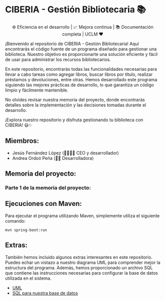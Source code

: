 # CIBERIA - Gestión Bibliotecaria 📚


<p align="center">
  ⚙️ Eficiencia en el desarrollo | 📈 Mejora continua |  📚 Documentación completa |  UCLM ❤️</p>

¡Bienvenido al repositorio de CIBERIA - Gestión Bibliotecaria! Aquí encontrarás el código fuente de un programa diseñado para gestionar una biblioteca. Nuestro objetivo es proporcionarte una solución eficiente y fácil de usar para administrar los recursos bibliotecarios.

En este repositorio, encontrarás todas las funcionalidades necesarias para llevar a cabo tareas como agregar libros, buscar libros por título, realizar préstamos y devoluciones, entre otras. Hemos desarrollado este programa siguiendo las mejores prácticas de desarrollo, lo que garantiza un código limpio y fácilmente mantenible.

No olvides revisar nuestra memoria del proyecto, donde encontrarás detalles sobre la implementación y las decisiones tomadas durante el desarrollo.

¡Explora nuestro repositorio y disfruta gestionando tu biblioteca con CIBERIA! 😃✨
## Miembros:
- Jesús Fernández López (👨‍💻‍👨‍💼 CEO y desarrollador)
- Andrea Ordoó Peña (👩‍💻 Desarrolladora)

## Memoria del proyecto:
### Parte 1 de la memoria del proyecto:


## Ejecuciones con Maven:
Para ejecutar el programa utilizando Maven, simplemente utiliza el siguiente comando:

```
mvn spring-boot:run
```


## Extras:
También hemos incluido algunos extras interesantes en este repositorio. Puedes echar un vistazo a nuestro diagrama UML para comprender mejor la estructura del programa. Además, hemos proporcionado un archivo SQL que contiene las instrucciones necesarias para configurar la base de datos utilizada en el sistema.
- [UML](extras/UML.vpp)
- [SQL para nuestra base de datos](extras/BBDD.sql)





